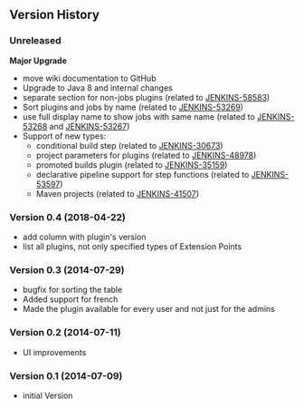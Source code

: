 ## Version History

### Unreleased

**Major Upgrade**

- move wiki documentation to GitHub
- Upgrade to Java 8 and internal changes
- separate section for non-jobs plugins (related to [JENKINS-58583](https://issues.jenkins-ci.org/browse/JENKINS-58583))
- Sort plugins and jobs by name (related to [JENKINS-53269](https://issues.jenkins-ci.org/browse/JENKINS-53269))
- use full display name to show jobs with same name (related to [JENKINS-53268](https://issues.jenkins-ci.org/browse/JENKINS-53268) and [JENKINS-53267](https://issues.jenkins-ci.org/browse/JENKINS-53267))
- Support of new types:
   - conditional build step (related to [JENKINS-30673](https://issues.jenkins-ci.org/browse/JENKINS-30673))
   - project parameters for plugins (related to [JENKINS-48978](https://issues.jenkins-ci.org/browse/JENKINS-48978))
   - promoted builds plugin (related to [JENKINS-35159](https://issues.jenkins-ci.org/browse/JENKINS-35159))
   - declarative pipeline support for step functions (related to [JENKINS-53597](https://issues.jenkins-ci.org/browse/JENKINS-53597))
   - Maven projects (related to [JENKINS-41507](https://issues.jenkins-ci.org/browse/JENKINS-41507))


### Version 0.4 (2018-04-22)

-   add column with plugin's version
-   list all plugins, not only specified types of Extension Points

### Version 0.3 (2014-07-29)

-   bugfix for sorting the table
-   Added support for french
-   Made the plugin available for every user and not just for the admins

### Version 0.2 (2014-07-11)

-   UI improvements

### Version 0.1 (2014-07-09)

-   initial Version
